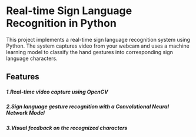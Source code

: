 # Real-time Sign Language Recognition in Python

This project implements a real-time sign language recognition system using Python. The system captures video from your webcam and uses a machine learning model to classify the hand gestures into corresponding sign language characters.
## Features
##### 1.Real-time video capture using OpenCV
##### 2.Sign language gesture recognition with a Convolutional Neural Network Model 
##### 3.Visual feedback on the recognized characters
